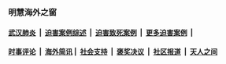 
### 明慧海外之窗

####  [武汉肺炎](indexes/365.md?t=02131100) &nbsp;|&nbsp;  [迫害案例综述](indexes/328.md?t=02131100) &nbsp;|&nbsp; [迫害致死案例](indexes/277.md?t=02131100)  &nbsp;|&nbsp; [更多迫害案例](indexes/81.md?t=02131100)  &nbsp;|&nbsp; 
####  [时事评论](indexes/19.md?t=02131100) &nbsp;|&nbsp; [海外简讯](indexes/245.md?t=02131100)&nbsp;|&nbsp;  [社会支持](indexes/140.md?t=02131100) &nbsp;|&nbsp; [褒奖决议](indexes/282.md?t=02131100) &nbsp;|&nbsp; [社区报道](indexes/91.md?t=02131100)  &nbsp;|&nbsp; [天人之间](indexes/78.md?t=02131100) 

